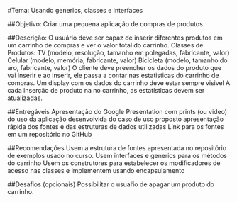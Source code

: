 #Tema: Usando generics, classes e interfaces

##Objetivo: Criar uma pequena aplicação de compras de produtos

##Descrição:  O usuário deve ser capaz de inserir diferentes produtos em um carrinho de compras e ver o valor total do carrinho.
Classes de Produtos: 
TV (modelo, resolução, tamanho em polegadas, fabricante, valor)
Celular (modelo, memória, fabricante, valor)
Bicicleta (modelo, tamanho do aro, fabricante, valor)
   O cliente deve preencher os dados do produto que vai inserir e ao inserir, ele passa a contar nas estatisticas do carrinho de compras.
Um display com os dados do carrinho deve estar sempre visivel
A cada inserção de produto na no carrinho, as estatísticas devem ser atualizadas.

##Entregáveis
Apresentação do Google Presentation com 
prints (ou video) do uso da aplicação desenvolvida do caso de uso proposto
apresentação rápida dos fontes e das estruturas de dados utilizadas
Link para os fontes em um repositório no GitHub

##Recomendações
Usem a estrutura de fontes apresentada no repositório de exemplos usado no curso.
Usem interfaces e generics para os métodos do carrinho
Usem os construtores para estabelecer os modificadores de acesso nas classes e implementem usando encapsulamento

##Desafios (opcionais)
Possibilitar o usuaŕio de apagar um produto do carrinho.
